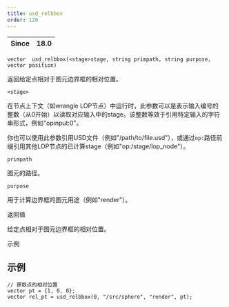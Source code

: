 ```yaml
---
title: usd_relbbox  
order: 120  
---  
```


| Since | 18.0 |  
| --- | --- |  

`vector  usd_relbbox(<stage>stage, string primpath, string purpose, vector position)`  

返回给定点相对于图元边界框的相对位置。  

`<stage>`  

在节点上下文（如wrangle LOP节点）中运行时，此参数可以是表示输入编号的整数（从0开始）以读取对应输入中的stage。该整数等效于引用特定输入的字符串形式，例如"opinput:0"。  

你也可以使用此参数引用USD文件（例如"/path/to/file.usd"），或通过`op:`路径前缀引用其他LOP节点的已计算stage（例如"op:/stage/lop_node"）。  

`primpath`  

图元的路径。  

`purpose`  

用于计算边界框的图元用途（例如"render"）。  

返回值  

给定点相对于图元边界框的相对位置。  

示例  

## 示例  

```vex  
// 获取点的相对位置  
vector pt = {1, 0, 0};  
vector rel_pt = usd_relbbox(0, "/src/sphere", "render", pt);  

```